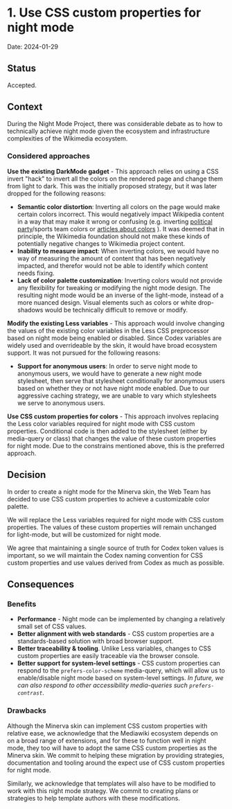 # 1. Use CSS custom properties for night mode

Date: 2024-01-29

## Status

Accepted.

## Context

During the Night Mode Project, there was considerable debate as to how to
technically achieve night mode given the ecosystem and infrastructure
complexities of the Wikimedia ecosystem.

### Considered approaches

**Use the existing DarkMode gadget** - This approach relies on using a CSS
invert "hack" to invert all the colors on the rendered page and change them from
light to dark. This was the initially proposed strategy, but it was
later dropped for the following reasons:

- **Semantic color distortion**: Inverting all colors on the page would make certain
  colors incorrect. This would negatively impact Wikipedia content in a way that
  may make it wrong or confusing (e.g. inverting [political party](https://en.wikipedia.org/wiki/Congress_of_the_Philippines)/sports team
  colors or [articles about colors](https://en.wikipedia.org/wiki/Pantone#Color_of_the_Year) ). It was deemed that in principle, the
  Wikimedia foundation should not make these kinds of potentially negative
  changes to Wikimedia project content.
- **Inability to measure impact**: When inverting colors, we would have no way of
  measuring the amount of content that has been negatively impacted, and
  therefor would not be able to identify which content needs fixing.
- **Lack of color palette customization**: Inverting colors would not provide
  any flexibility for tweaking or modifying the night mode design. The resulting
  night mode would be an inverse of the light-mode, instead of a more nuanced
  design. Visual elements such as colors or white drop-shadows would be technically
  difficult to remove or modify.

**Modify the existing Less variables** - This approach would involve changing the
values of the existing color variables in the Less CSS preprocessor based on
night mode being enabled or disabled. Since Codex variables are widely used and
overrideable by the skin, it would have broad ecosystem support. It was
not pursued for the following reasons:

- **Support for anonymous users**: In order to serve night mode to anonymous
  users, we would have to generate a new night mode stylesheet, then serve that
  stylesheet conditionally for anonymous users based on whether they or not
  have night mode enabled. Due to our aggressive caching strategy, we are
  unable to vary which stylesheets we serve to anonymous users.

**Use CSS custom properties for colors** - This approach involves replacing the
Less color variables required for night mode with CSS custom properties.
Conditional code is then added to the stylesheet (either by media-query or
class) that changes the value of these custom properties for night mode. Due to
the constrains mentioned above, this is the preferred approach.

## Decision

In order to create a night mode for the Minerva skin, the Web Team has decided to
use CSS custom properties to achieve a customizable color palette.

We will replace the Less variables required for night mode with CSS custom
properties. The values of these custom properties will remain unchanged for
light-mode, but will be customized for night mode.

We agree that maintaining a single source of truth for Codex token values is
important, so we will maintain the Codex naming convention for CSS custom
properties and use values derived from Codex as much as possible.

## Consequences

### Benefits

- **Performance** - Night mode can be implemented by changing a
  relatively small set of CSS values.
- **Better alignment with web standards** - CSS custom properties are a
  standards-based solution with broad browser support.
- **Better traceability & tooling**. Unlike Less variables, changes to CSS custom
  properties are easily traceable via the browser console.
- **Better support for system-level settings** - CSS custom properties can
  respond to the `prefers-color-scheme` media-query, which will allow us to
  enable/disable night mode based on system-level settings. *In future, we can
  also respond to other accessibility media-queries such `prefers-contrast`*.

### Drawbacks

Although the Minerva skin can implement CSS custom properties with relative ease,
we acknowledge that the Mediawiki ecosystem depends on on a broad range of
extensions, and for these to function well in night mode, they too will have to
adopt the same CSS custom properties as the Minerva skin. We commit to helping
these migration by providing strategies, documentation and tooling around the
expect use of CSS custom properties for night mode.

Similarly, we acknowledge that templates will also have to be modified to work
with this night mode strategy. We commit to creating plans or strategies to
help template authors with these modifications.